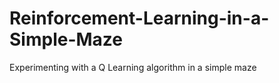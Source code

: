 # Reinforcement-Learning-in-a-Simple-Maze
Experimenting with a Q Learning algorithm in a simple maze
